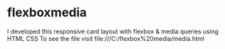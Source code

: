 # flexboxmedia
I developed this responsive card layout with flexbox &amp; media queries
using HTML CSS 
To see the file visit file:///C:/flexbox%20media/media.html
